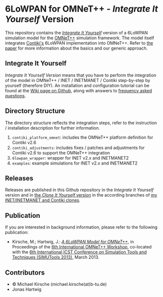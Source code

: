 6LoWPAN for OMNeT++ - *Integrate It Yourself* Version
=====================================================
  
This repository contains the [*Integrate It Yourself*](#integrate-it-yourself) version of a 6LoWPAN simulation model for the [OMNeT++](http://www.omnetpp.org/) simulation framework. The model itself integrates [Contiki's](http://www.contiki-os.org/) 6LoWPAN implementation into OMNeT++. Refer to [the paper](#publication) for more information about the basics and our generic approach.


## Integrate It Yourself ##

*Integrate It Yourself Version* means that you have to perform the integration of the model in OMNeT++ / INET / INETMANET / Contiki step-by-step by yourself (therefore DIY). An installation and configuration tutorial can be found at the [Wiki page on Github](https://github.com/michaelkirsche/6lowpan4omnet-diy/wiki), along with answers to [frequency asked questions](https://github.com/michaelkirsche/6lowpan4omnet-diy/wiki/FAQ).


## Directory Structure ##

The directory structure reflects the integration steps, refer to the instruction / installation description for further information.

 1. `contiki_platform_omnet`: includes the OMNeT++ platform definition for Contiki v2.6
 2. `contiki_adjustments`: includes fixes / patches and adjustments for Contiki v2.6 to support the OMNeT++ integration
 3. `6lowpan_wrapper`: wrapper for INET v2.x and INETMANET2
 4. `examples`: example simulations for INET v2.x and INETMANET2
 

## Releases ##

Releases are published in this Github repository in the *Integrate It Yourself* version and in [the *Clone It Yourself* version](https://github.com/michaelkirsche/6lowpan4omnet-diy/wiki/Clone-It-Yourself-Version) in the according branches of [my INET/INETMANET and Contiki clones](https://github.com/michaelkirsche).


## Publication ##

If you are interested in background information, please refer to the following publication:

 * Kirsche, M.; Hartwig, J.: [*A 6LoWPAN Model for OMNeT++*](https://www-docs.b-tu.de/fg-rechnernetze/public/staff/mkirsche/publications/SIMUTools_2013-OMNeT-Kirsche_Hartwig.pdf), in Proceedings of the [6th International OMNeT++ Workshop](https://summit.omnetpp.org/archive/2013/), co-located with the [6th International ICST Conference on Simulation Tools and Techniques (SIMUTools 2013)](http://simutools.org/2013/), March 2013. 


## Contributors ##

 * &copy; Michael Kirsche (michael.kirsche(at)b-tu.de)
 * Jonas Hartwig
